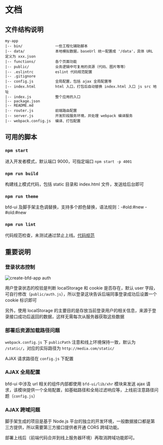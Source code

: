 # 文档

## 文件结构说明

```
my-app
|-- bin/               一些工程化辅助脚本
|-- data/              本地模拟数据，baseUrl 统一配置成 '/data'，具体 URL 定义为 xxx.json
|-- functions/         各个页面功能
|-- public/            业务逻辑中可复用的资源（代码、图片等等）
|-- .eslintrc          eslint 代码规范配置
|-- .gitignore        
|-- config.js          全局配置，包括 ajax 全局配置等
|-- index.html         html 入口，打包后自动替换 index.html 入口 js src 地址
|-- index.js           整个应用的入口 
|-- package.json
|-- README.md
|-- router.js          前端路由配置
|-- server.js          开发阶段服务环境，并处理 webpack 编译服务
|-- webpack.config.js  编译、打包配置
```

## 可用的脚本

### `npm start`

进入开发者模式，默认端口 9000，可指定端口 `npm start -p 4001`

### `npm run build`

构建线上模式代码，包括 static 目录和 index.html 文件，发送给后台即可

### `npm run theme`

bfd-ui 及脚手架主色调替换，支持多个颜色替换，语法规则：-#old:#new -#old:#new

### `npm run lint`

代码规范检查，未测试通过禁止上线。[代码规范](https://github.com/baifendian/fe-style-guide)


## 重要说明

### 登录状态控制

![create-bfd-app auth](https://cdn.rawgit.com/baifendian/create-bfd-app/master/auth.png)

用户登录状态的校验是判断 localStorage 和 cookie 是否存在，默认 user 字段，可自行修改（`public/auth.js`），所以登录这块告诉后端同事登录成功后设置一个 cookie 标识即可

另外，使用 localStorage 的主要目的是存放当前登录用户的相关信息，来源于登录接口成功后返回的数据，这样无需每次从服务器获取这些数据

### 部署后资源加载路径问题

`webpack.config.js` 下 `publicPath` 注意和线上环境保持一致，默认为 `/static/`，对应的实际路径为 `http://media.com/static/`

AJAX 请求路径在 `config.js` 下配置

### AJAX 全局配置

bfd-ui 中涉及 url 相关的组件内部都使用 `bfd-ui/lib/xhr` 模块来发送 ajax 请求，该模块提供一个全局配置，如基础路径和全局过滤响应等，上线前注意路径问题（`config.js`）

### AJAX 跨域问题

脚手架生成的项目是基于 Node.js 平台的独立的开发环境，一般数据接口都是第三方提供，所以需要第三方接口提供者开通 CORS 跨域功能。

部署上线后（前端代码合并到线上服务器环境）再取消跨域功能即可。